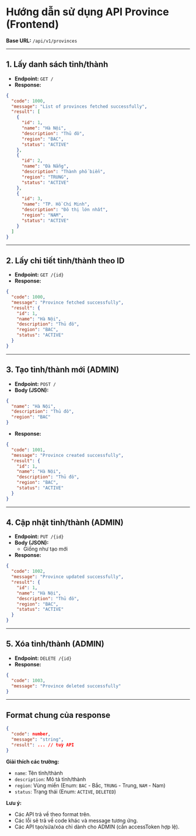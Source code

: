 # Hướng dẫn sử dụng API Province (Frontend)

**Base URL:** `/api/v1/provinces`

---

## 1. Lấy danh sách tỉnh/thành

- **Endpoint:** `GET /`
- **Response:**

```json
{
  "code": 1000,
  "message": "List of provinces fetched successfully",
  "result": [
    {
      "id": 1,
      "name": "Hà Nội",
      "description": "Thủ đô",
      "region": "BAC",
      "status": "ACTIVE"
    },
    {
      "id": 2,
      "name": "Đà Nẵng",
      "description": "Thành phố biển",
      "region": "TRUNG",
      "status": "ACTIVE"
    },
    {
      "id": 3,
      "name": "TP. Hồ Chí Minh",
      "description": "Đô thị lớn nhất",
      "region": "NAM",
      "status": "ACTIVE"
    }
  ]
}
```

---

## 2. Lấy chi tiết tỉnh/thành theo ID

- **Endpoint:** `GET /{id}`
- **Response:**

```json
{
  "code": 1000,
  "message": "Province fetched successfully",
  "result": {
    "id": 1,
    "name": "Hà Nội",
    "description": "Thủ đô",
    "region": "BAC",
    "status": "ACTIVE"
  }
}
```

---

## 3. Tạo tỉnh/thành mới (ADMIN)

- **Endpoint:** `POST /`
- **Body (JSON):**

```json
{
  "name": "Hà Nội",
  "description": "Thủ đô",
  "region": "BAC"
}
```

- **Response:**

```json
{
  "code": 1001,
  "message": "Province created successfully",
  "result": {
    "id": 1,
    "name": "Hà Nội",
    "description": "Thủ đô",
    "region": "BAC",
    "status": "ACTIVE"
  }
}
```

---

## 4. Cập nhật tỉnh/thành (ADMIN)

- **Endpoint:** `PUT /{id}`
- **Body (JSON):**
  - Giống như tạo mới
- **Response:**

```json
{
  "code": 1002,
  "message": "Province updated successfully",
  "result": {
    "id": 1,
    "name": "Hà Nội",
    "description": "Thủ đô",
    "region": "BAC",
    "status": "ACTIVE"
  }
}
```

---

## 5. Xóa tỉnh/thành (ADMIN)

- **Endpoint:** `DELETE /{id}`
- **Response:**

```json
{
  "code": 1003,
  "message": "Province deleted successfully"
}
```

---

## Format chung của response

```json
{
  "code": number,
  "message": "string",
  "result": ... // tuỳ API
}
```

**Giải thích các trường:**

- `name`: Tên tỉnh/thành
- `description`: Mô tả tỉnh/thành
- `region`: Vùng miền (Enum: `BAC` - Bắc, `TRUNG` - Trung, `NAM` - Nam)
- `status`: Trạng thái (Enum: `ACTIVE`, `DELETED`)

**Lưu ý:**

- Các API trả về theo format trên.
- Các lỗi sẽ trả về code khác và message tương ứng.
- Các API tạo/sửa/xóa chỉ dành cho ADMIN (cần accessToken hợp lệ).
